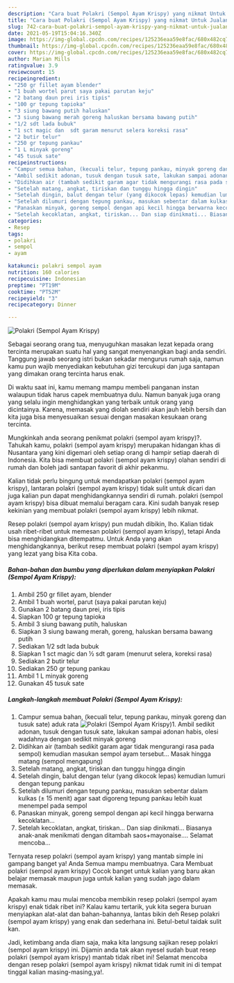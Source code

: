 ```yaml
---
description: "Cara buat Polakri (Sempol Ayam Krispy) yang nikmat Untuk Jualan"
title: "Cara buat Polakri (Sempol Ayam Krispy) yang nikmat Untuk Jualan"
slug: 742-cara-buat-polakri-sempol-ayam-krispy-yang-nikmat-untuk-jualan
date: 2021-05-19T15:04:16.340Z
image: https://img-global.cpcdn.com/recipes/125236eaa59e8fac/680x482cq70/polakri-sempol-ayam-krispy-foto-resep-utama.jpg
thumbnail: https://img-global.cpcdn.com/recipes/125236eaa59e8fac/680x482cq70/polakri-sempol-ayam-krispy-foto-resep-utama.jpg
cover: https://img-global.cpcdn.com/recipes/125236eaa59e8fac/680x482cq70/polakri-sempol-ayam-krispy-foto-resep-utama.jpg
author: Marian Mills
ratingvalue: 3.9
reviewcount: 15
recipeingredient:
- "250 gr fillet ayam blender"
- "1 buah wortel parut saya pakai parutan keju"
- "2 batang daun prei iris tipis"
- "100 gr tepung tapioka"
- "3 siung bawang putih haluskan"
- "3 siung bawang merah goreng haluskan bersama bawang putih"
- "1/2 sdt lada bubuk"
- "1 sct magic dan  sdt garam menurut selera koreksi rasa"
- "2 butir telur"
- "250 gr tepung pankau"
- "1 L minyak goreng"
- "45 tusuk sate"
recipeinstructions:
- "Campur semua bahan, (kecuali telur, tepung pankau, minyak goreng dan tusuk sate) aduk rata"
- "Ambil sedikit adonan, tusuk dengan tusuk sate, lakukan sampai adonan habis, olesi wadahnya dengan sedikit minyak goreng"
- "Didihkan air (tambah sedikit garam agar tidak mengurangi rasa pada sempol) kemudian masukan sempol ayam tersebut... Masak hingga matang (sempol mengapung)"
- "Setelah matang, angkat, tiriskan dan tunggu hingga dingin"
- "Setelah dingin, balut dengan telur (yang dikocok lepas) kemudian lumuri dengan tepung pankau"
- "Setelah dilumuri dengan tepung pankau, masukan sebentar dalam kulkas (± 15 menit) agar saat digoreng tepung pankau lebih kuat menempel pada sempol"
- "Panaskan minyak, goreng sempol dengan api kecil hingga berwarna kecoklatan..."
- "Setelah kecoklatan, angkat, tiriskan... Dan siap dinikmati... Biasanya anak-anak menikmati dengan ditambah saos+mayonaise.... Selamat mencoba..."
categories:
- Resep
tags:
- polakri
- sempol
- ayam

katakunci: polakri sempol ayam 
nutrition: 160 calories
recipecuisine: Indonesian
preptime: "PT19M"
cooktime: "PT52M"
recipeyield: "3"
recipecategory: Dinner

---
```



![Polakri (Sempol Ayam Krispy)](https://img-global.cpcdn.com/recipes/125236eaa59e8fac/680x482cq70/polakri-sempol-ayam-krispy-foto-resep-utama.jpg)

Sebagai seorang orang tua, menyuguhkan masakan lezat kepada orang tercinta merupakan suatu hal yang sangat menyenangkan bagi anda sendiri. Tanggung jawab seorang istri bukan sekadar mengurus rumah saja, namun kamu pun wajib menyediakan kebutuhan gizi tercukupi dan juga santapan yang dimakan orang tercinta harus enak.

Di waktu  saat ini, kamu memang mampu membeli panganan instan walaupun tidak harus capek membuatnya dulu. Namun banyak juga orang yang selalu ingin menghidangkan yang terbaik untuk orang yang dicintainya. Karena, memasak yang diolah sendiri akan jauh lebih bersih dan kita juga bisa menyesuaikan sesuai dengan masakan kesukaan orang tercinta. 



Mungkinkah anda seorang penikmat polakri (sempol ayam krispy)?. Tahukah kamu, polakri (sempol ayam krispy) merupakan hidangan khas di Nusantara yang kini digemari oleh setiap orang di hampir setiap daerah di Indonesia. Kita bisa membuat polakri (sempol ayam krispy) olahan sendiri di rumah dan boleh jadi santapan favorit di akhir pekanmu.

Kalian tidak perlu bingung untuk mendapatkan polakri (sempol ayam krispy), lantaran polakri (sempol ayam krispy) tidak sulit untuk dicari dan juga kalian pun dapat menghidangkannya sendiri di rumah. polakri (sempol ayam krispy) bisa dibuat memalui beragam cara. Kini sudah banyak resep kekinian yang membuat polakri (sempol ayam krispy) lebih nikmat.

Resep polakri (sempol ayam krispy) pun mudah dibikin, lho. Kalian tidak usah ribet-ribet untuk memesan polakri (sempol ayam krispy), tetapi Anda bisa menghidangkan ditempatmu. Untuk Anda yang akan menghidangkannya, berikut resep membuat polakri (sempol ayam krispy) yang lezat yang bisa Kita coba.

<!--inarticleads1-->

##### Bahan-bahan dan bumbu yang diperlukan dalam menyiapkan Polakri (Sempol Ayam Krispy):

1. Ambil 250 gr fillet ayam, blender
1. Ambil 1 buah wortel, parut (saya pakai parutan keju)
1. Gunakan 2 batang daun prei, iris tipis
1. Siapkan 100 gr tepung tapioka
1. Ambil 3 siung bawang putih, haluskan
1. Siapkan 3 siung bawang merah, goreng, haluskan bersama bawang putih
1. Sediakan 1/2 sdt lada bubuk
1. Siapkan 1 sct magic dan ½ sdt garam (menurut selera, koreksi rasa)
1. Sediakan 2 butir telur
1. Sediakan 250 gr tepung pankau
1. Ambil 1 L minyak goreng
1. Gunakan 45 tusuk sate




<!--inarticleads2-->

##### Langkah-langkah membuat Polakri (Sempol Ayam Krispy):

1. Campur semua bahan, (kecuali telur, tepung pankau, minyak goreng dan tusuk sate) aduk rata
<img src="https://img-global.cpcdn.com/steps/58e8a47ce63ffa96/160x128cq70/polakri-sempol-ayam-krispy-langkah-memasak-1-foto.jpg" alt="Polakri (Sempol Ayam Krispy)">1. Ambil sedikit adonan, tusuk dengan tusuk sate, lakukan sampai adonan habis, olesi wadahnya dengan sedikit minyak goreng
1. Didihkan air (tambah sedikit garam agar tidak mengurangi rasa pada sempol) kemudian masukan sempol ayam tersebut... Masak hingga matang (sempol mengapung)
1. Setelah matang, angkat, tiriskan dan tunggu hingga dingin
1. Setelah dingin, balut dengan telur (yang dikocok lepas) kemudian lumuri dengan tepung pankau
1. Setelah dilumuri dengan tepung pankau, masukan sebentar dalam kulkas (± 15 menit) agar saat digoreng tepung pankau lebih kuat menempel pada sempol
1. Panaskan minyak, goreng sempol dengan api kecil hingga berwarna kecoklatan...
1. Setelah kecoklatan, angkat, tiriskan... Dan siap dinikmati... Biasanya anak-anak menikmati dengan ditambah saos+mayonaise.... Selamat mencoba...




Ternyata resep polakri (sempol ayam krispy) yang mantab simple ini gampang banget ya! Anda Semua mampu membuatnya. Cara Membuat polakri (sempol ayam krispy) Cocok banget untuk kalian yang baru akan belajar memasak maupun juga untuk kalian yang sudah jago dalam memasak.

Apakah kamu mau mulai mencoba membikin resep polakri (sempol ayam krispy) enak tidak ribet ini? Kalau kamu tertarik, yuk kita segera buruan menyiapkan alat-alat dan bahan-bahannya, lantas bikin deh Resep polakri (sempol ayam krispy) yang enak dan sederhana ini. Betul-betul taidak sulit kan. 

Jadi, ketimbang anda diam saja, maka kita langsung sajikan resep polakri (sempol ayam krispy) ini. Dijamin anda tak akan nyesel sudah buat resep polakri (sempol ayam krispy) mantab tidak ribet ini! Selamat mencoba dengan resep polakri (sempol ayam krispy) nikmat tidak rumit ini di tempat tinggal kalian masing-masing,ya!.

